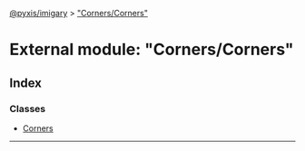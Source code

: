 [@pyxis/imigary](../README.md) > ["Corners/Corners"](../modules/_corners_corners_.md)

# External module: "Corners/Corners"

## Index

### Classes

* [Corners](../classes/_corners_corners_.corners.md)

---


